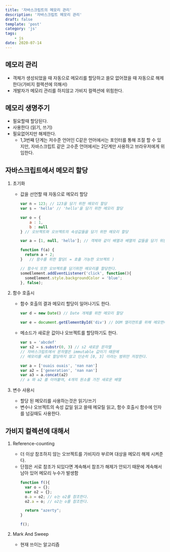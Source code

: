 ```yaml
---
title: '자바스크립트의 메모리 관리'
description: '자바스크립트 메모리 관리'
draft: false
template: 'post'
category: 'js'
tags:
    - js
date: 2020-07-14
---
```


## 메모리 관리

-   객체가 생성되었을 때 자동으로 메모리를 할당하고 쓸모 없어졌을 때 자동으로 해제한다(가비지 컬렉션에 의해서)
-   개발자가 메모리 관리를 하지않고 가비지 컬렉션에 위힘한다.

## 메모리 생명주기

-   필요할때 할당된다.
-   사용한다 (읽기, 쓰기)
-   필요없어지만 해제한다.
    -   1,3번째 단계는 저수준 언어인 C같은 언어에서는 포인터를 통해 조절 할 수 있지만, 자바스크립트 같은 고수준 언어에서는 2단계만 사용하고 브라우저에게 위임한다.

## 자바스크립트에서 메모리 할당

1. 초기화


    - 값을 선언할 때 자동으로 메모리 할당
        ```js
        var n = 123; // 123을 담기 위한 메모리 할당
        var s = 'hello' // 'hello'을 담기 위한 메모리 할당

        var o = {
            a : 1,
            b : null
        } // 오브젝트와 오브젝트의 속성값들을 담기 위한 메모리 할당

        var a = [1, null, 'hello']; // 객체와 같이 배열과 배열의 값들을 담기 위한 배열 할당

        function f(a) {
          return a + 2;
        }   // 함수를 위한 할당( = 호출 가능한 오브젝트 )

        // 함수식 또한 오브젝트를 담기위한 메모리를 할당한다.
        someElement.addEventListener('click', function(){
          someElement.style.backgroundColor = 'blue';
        }, false);
        ```

2. 함수 호출시

    - 함수 호출의 결과 메모리 할당이 일어나기도 한다.

        ```js
        var d = new Date() // Date 개체를 위한 메모리 할당

        var e = document.getElementById('div') // DOM 엘리먼트를 위해 메모한다
        ```

    - 메소드가 새로운 값이나 오브젝트를 할당하기도 한다.

        ```js
        var s = 'abcdef'
        var s2 = s.substr(0, 3) // s2 새로운 문자열
        // 자바스크립트에서 문자열은 immutable 값이기 때문에
        // 메모리를 새로 할당하지 않고 단순히 [0, 3] 이라는 범위만 저장한다.

        var a = ['ouais ouais', 'nan nan']
        var a2 = ['generation', 'nan nan']
        var a3 = a.concat(a2)
        // a 와 a2 를 이어붙여, 4개의 원소를 가진 새로운 배열
        ```

3. 변수 사용시
    - 할당 된 메모리를 사용하는것은 읽기/쓰기
    - 변수나 오브젝트의 속성 값일 읽고 쓸때 메모릴 읽고, 함수 호출시 함수에 인자를 넘길때도 사용한다.

## 가비지 컬렉션에 대해서

1. Reference-counting


    - 더 이상 참조하지 않는 오브젝트를 가비지라 부르며 대상을 메모리 해제 시켜준다.
    - 단점은 서로 참조가 되있다면 계속해서 참조가 해제가 안되기 때문에 계속해서 남아 있어 메모리 누수가 발생함
        ```js
        function f(){
          var o = {};
          var o2 = {};
          o.a = o2; // o는 o2를 참조한다.
          o2.a = o; // o2는 o를 참조한다.

          return "azerty";
        }

        f();
        ```

2. Mark And Sweep


    - 현재 쓰이는 알고리즘
